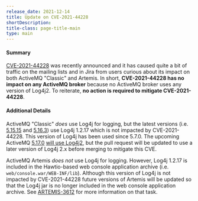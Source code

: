 ```yaml
---
release_date: 2021-12-14
title: Update on CVE-2021-44228
shortDescription:
title-class: page-title-main
type: main
---
```

#### Summary

[CVE-2021-44228](https://nvd.nist.gov/vuln/detail/CVE-2021-44228) was recently announced and it has caused quite a bit of traffic on the mailing lists and in Jira from users curious about its impact on both ActiveMQ "Classic" and Artemis. In short, **CVE-2021-44228 has no impact on any ActiveMQ broker** because no ActiveMQ broker uses any version of Log4j2. To reiterate, **no action is required to mitigate CVE-2021-44228**.

#### Additional Details

ActiveMQ "Classic" *does* use Log4j for logging, but the latest versions (i.e. [5.15.15](https://activemq.apache.org/activemq-5015015-release) and [5.16.3](https://activemq.apache.org/activemq-5016003-release)) use Log4j 1.2.17 which is not impacted by CVE-2021-44228. This version of Log4j has been used since 5.7.0. The upcoming ActiveMQ [5.17.0](https://github.com/apache/activemq/tree/main) [will use Log4j2](https://github.com/apache/activemq/pull/662), but the pull request will be updated to use a later version of Log4j 2.x before merging to mitigate this CVE.

ActiveMQ Artemis *does not* use Log4j for logging. However, Log4j 1.2.17 is included in the Hawtio-based web console application archive (i.e. `web/console.war/WEB-INF/lib`). Although this version of Log4j is not impacted by CVE-2021-44228 future versions of Artemis will be updated so that the Log4j jar is no longer included in the web console application archive. See [ARTEMIS-3612](https://issues.apache.org/jira/browse/ARTEMIS-3612) for more information on that task.
